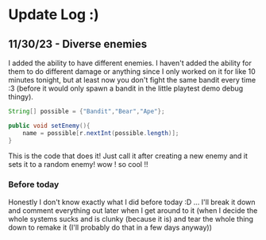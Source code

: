 # Update Log :)

## 11/30/23 -  Diverse enemies

I added the ability to have different enemies. I haven't added the ability for them to do different damage or anything since I only worked on it for like 10 minutes tonight, but at least now you don't fight the same bandit every time :3 (before it would only spawn a bandit in the little playtest demo debug thingy).
```java
String[] possible = {"Bandit","Bear","Ape"};

public void setEnemy(){
    name = possible[r.nextInt(possible.length)];
}
```
This is the code that does it! Just call it after creating a new enemy and it sets it to a random enemy! wow ! so cool !!

### Before today

Honestly I don't know exactly what I did before today :D ... I'll break it down and comment everything out later when I get around to it (when I decide the whole systems sucks and is clunky (because it is) and tear the whole thing down to remake it (I'll probably do that in a few days anyway))

